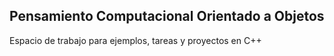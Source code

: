 ## Pensamiento Computacional Orientado a Objetos

Espacio de trabajo para ejemplos, tareas y proyectos en C++

